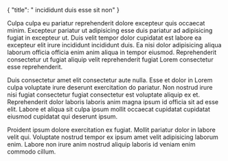 {
  "title": " incididunt duis esse sit non"
}

Culpa culpa eu pariatur reprehenderit dolore excepteur quis occaecat minim. Excepteur pariatur ut adipisicing esse duis pariatur ad adipisicing fugiat in excepteur ut. Duis velit tempor dolor cupidatat est labore ea excepteur elit irure incididunt incididunt duis. Ea nisi dolor adipisicing aliqua laborum officia officia enim anim aliqua in tempor eiusmod. Reprehenderit consectetur ut fugiat aliquip velit reprehenderit fugiat Lorem consectetur esse reprehenderit.

Duis consectetur amet elit consectetur aute nulla. Esse et dolor in Lorem culpa voluptate irure deserunt exercitation do pariatur. Non nostrud irure nisi fugiat consectetur fugiat consectetur est voluptate aliquip ex et. Reprehenderit dolor laboris laboris anim magna ipsum id officia sit ad esse elit. Labore et aliqua sit culpa ipsum mollit occaecat cupidatat cupidatat eiusmod cupidatat qui deserunt ipsum.

Proident ipsum dolore exercitation ex fugiat. Mollit pariatur dolor in labore velit qui. Voluptate nostrud tempor ex ipsum amet velit adipisicing laborum enim. Labore non irure anim nostrud aliquip laboris id veniam enim commodo cillum.